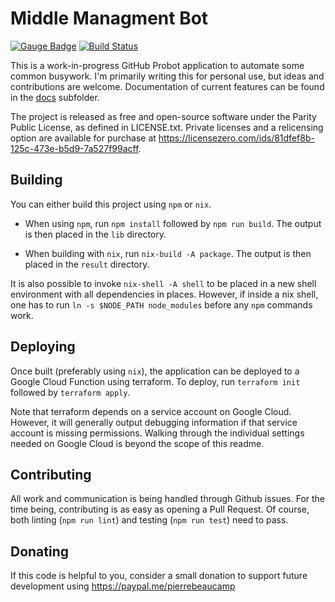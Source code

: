 # Middle Managment Bot

[![Gauge Badge](https://gauge.org/Gauge_Badge.svg)](https://gauge.org)
[![Build Status](
https://travis-ci.com/pierrebeaucamp/middle-management-bot.svg?branch=master)](
https://travis-ci.com/pierrebeaucamp/middle-management-bot)

This is a work-in-progress GitHub Probot application to automate some common
busywork. I'm primarily writing this for personal use, but ideas and
contributions are welcome. Documentation of current features can be found in
the
[docs](https://github.com/pierrebeaucamp/middle-management-bot/tree/master/docs)
subfolder.

The project is released as free and open-source software under the Parity Public
License, as defined in LICENSE.txt. Private licenses and a relicensing option
are available for purchase at
https://licensezero.com/ids/81dfef8b-125c-473e-b5d9-7a527f99acff.

## Building

You can either build this project using `npm` or `nix`.

* When using `npm`, run `npm install` followed by `npm run build`. The output
  is then placed in the `lib` directory.

* When building with `nix`, run `nix-build -A package`. The output is then
  placed in the `result` directory.

It is also possible to invoke `nix-shell -A shell` to be placed in a new shell
environment with all dependencies in places. However, if inside a nix shell,
one has to run `ln -s $NODE_PATH node_modules` before any `npm` commands work.


## Deploying

Once built (preferably using `nix`), the application can be deployed to a
Google Cloud Function using terraform. To deploy, run `terraform init` followed
by `terraform apply`.

Note that terraform depends on a service account on Google Cloud. However, it
will generally output debugging information if that service account is missing
permissions. Walking through the individual settings needed on Google Cloud is
beyond the scope of this readme.


## Contributing

All work and communication is being handled through Github issues. For the time
being, contributing is as easy as opening a Pull Request. Of course, both
linting (`npm run lint`) and testing (`npm run test`) need to pass.


## Donating

If this code is helpful to you, consider a small donation to support future
development using https://paypal.me/pierrebeaucamp
